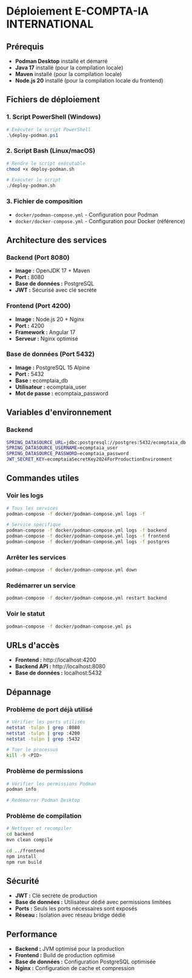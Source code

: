 # Déploiement E-COMPTA-IA INTERNATIONAL

## Prérequis

- **Podman Desktop** installé et démarré
- **Java 17** installé (pour la compilation locale)
- **Maven** installé (pour la compilation locale)
- **Node.js 20** installé (pour la compilation locale du frontend)

## Fichiers de déploiement

### 1. Script PowerShell (Windows)
```powershell
# Exécuter le script PowerShell
.\deploy-podman.ps1
```

### 2. Script Bash (Linux/macOS)
```bash
# Rendre le script exécutable
chmod +x deploy-podman.sh

# Exécuter le script
./deploy-podman.sh
```

### 3. Fichier de composition
- `docker/podman-compose.yml` - Configuration pour Podman
- `docker/docker-compose.yml` - Configuration pour Docker (référence)

## Architecture des services

### Backend (Port 8080)
- **Image :** OpenJDK 17 + Maven
- **Port :** 8080
- **Base de données :** PostgreSQL
- **JWT :** Sécurisé avec clé secrète

### Frontend (Port 4200)
- **Image :** Node.js 20 + Nginx
- **Port :** 4200
- **Framework :** Angular 17
- **Serveur :** Nginx optimisé

### Base de données (Port 5432)
- **Image :** PostgreSQL 15 Alpine
- **Port :** 5432
- **Base :** ecomptaia_db
- **Utilisateur :** ecomptaia_user
- **Mot de passe :** ecomptaia_password

## Variables d'environnement

### Backend
```bash
SPRING_DATASOURCE_URL=jdbc:postgresql://postgres:5432/ecomptaia_db
SPRING_DATASOURCE_USERNAME=ecomptaia_user
SPRING_DATASOURCE_PASSWORD=ecomptaia_password
JWT_SECRET_KEY=ecomptaiaSecretKey2024ForProductionEnvironment
```

## Commandes utiles

### Voir les logs
```bash
# Tous les services
podman-compose -f docker/podman-compose.yml logs -f

# Service spécifique
podman-compose -f docker/podman-compose.yml logs -f backend
podman-compose -f docker/podman-compose.yml logs -f frontend
podman-compose -f docker/podman-compose.yml logs -f postgres
```

### Arrêter les services
```bash
podman-compose -f docker/podman-compose.yml down
```

### Redémarrer un service
```bash
podman-compose -f docker/podman-compose.yml restart backend
```

### Voir le statut
```bash
podman-compose -f docker/podman-compose.yml ps
```

## URLs d'accès

- **Frontend :** http://localhost:4200
- **Backend API :** http://localhost:8080
- **Base de données :** localhost:5432

## Dépannage

### Problème de port déjà utilisé
```bash
# Vérifier les ports utilisés
netstat -tulpn | grep :8080
netstat -tulpn | grep :4200
netstat -tulpn | grep :5432

# Tuer le processus
kill -9 <PID>
```

### Problème de permissions
```bash
# Vérifier les permissions Podman
podman info

# Redémarrer Podman Desktop
```

### Problème de compilation
```bash
# Nettoyer et recompiler
cd backend
mvn clean compile

cd ../frontend
npm install
npm run build
```

## Sécurité

- **JWT :** Clé secrète de production
- **Base de données :** Utilisateur dédié avec permissions limitées
- **Ports :** Seuls les ports nécessaires sont exposés
- **Réseau :** Isolation avec réseau bridge dédié

## Performance

- **Backend :** JVM optimisé pour la production
- **Frontend :** Build de production optimisé
- **Base de données :** Configuration PostgreSQL optimisée
- **Nginx :** Configuration de cache et compression
